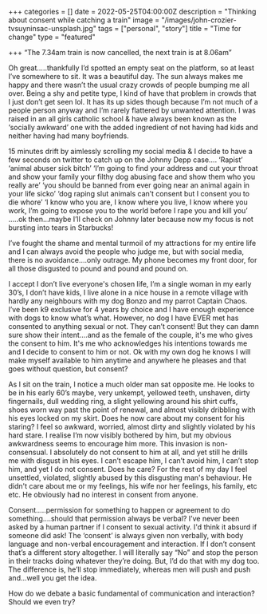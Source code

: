+++
categories = []
date = 2022-05-25T04:00:00Z
description = "Thinking about consent while catching a train"
image = "/images/john-crozier-tvsuyninsac-unsplash.jpg"
tags = ["personal", "story"]
title = "Time for change"
type = "featured"

+++
“The 7.34am train is now cancelled, the next train is at 8.06am”

Oh great…..thankfully I’d spotted an empty seat on the platform, so at least I’ve somewhere to sit. It was a beautiful day. The sun always makes me happy and there wasn’t the usual crazy crowds of people bumping me all over. Being a shy and petite type, I kind of have that problem in crowds that I just don’t get seen lol. It has its up sides though because I’m not much of a people person anyway and I’m rarely flattered by unwanted attention. I was raised in an all girls catholic school & have always been known as the ‘socially awkward’ one with the added ingredient of not having had kids and neither having had many boyfriends.

15 minutes drift by aimlessly scrolling my social media & I decide to have a few seconds on twitter to catch up on the Johnny Depp case…. ‘Rapist’ ‘animal abuser sick bitch’ ‘I’m going to find your address and cut your throat and show your family your filthy dog abusing face and show them who you really are’ ‘you should be banned from ever going near an animal again in your life sicko’ ‘dog raping slut animals can’t consent but I consent you to die whore’ ‘I know who you are, I know where you live, I know where you work, I’m going to expose you to the world before I rape you and kill you’ …..ok then…maybe I’ll check on Johnny later because now my focus is not bursting into tears in Starbucks!

I’ve fought the shame and mental turmoil of my attractions for my entire life and I can always avoid the people who judge me, but with social media, there is no avoidance….only outrage. My phone becomes my front door, for all those disgusted to pound and pound and pound on.

I accept I don’t live everyone's chosen life, I’m a single woman in my early 30’s, I don’t have kids, I live alone in a nice house in a remote village with hardly any neighbours with my dog Bonzo and my parrot Captain Chaos. I’ve been k9 exclusive for 4 years by choice and I have enough experience with dogs to know what’s what. However, no dog I have EVER met has consented to anything sexual or not. They can’t consent! But they can damn sure show their intent….and as the female of the couple, it's me who gives the consent to him. It's me who acknowledges his intentions towards me and I decide to consent to him or not. Ok with my own dog he knows I will make myself available to him anytime and anywhere he pleases and that goes without question, but consent?

As I sit on the train, I notice a much older man sat opposite me. He looks to be in his early 60’s maybe, very unkempt, yellowed teeth, unshaven, dirty fingernails, dull wedding ring, a slight yellowing around his shirt cuffs, shoes worn way past the point of renewal, and almost visibly dribbling with his eyes locked on my skirt. Does he now care about my consent for his staring? I feel so awkward, worried, almost dirty and slightly violated by his hard stare. I realise I’m now visibly bothered by him, but my obvious awkwardness seems to encourage him more. This invasion is non-consensual. I absolutely do not consent to him at all, and yet still he drills me with disgust in his eyes. I can’t escape him, I can’t avoid him, I can’t stop him, and yet I do not consent. Does he care? For the rest of my day I feel unsettled, violated, slightly abused by this disgusting man's behaviour. He didn't care about me or my feelings, his wife nor her feelings, his family, etc etc. He obviously had no interest in consent from anyone.

Consent…..permission for something to happen or agreement to do something….should that permission always be verbal? I’ve never been asked by a human partner if I consent to sexual activity. I'd think it absurd if someone did ask! The ‘consent’ is always given non verbally, with body language and non-verbal encouragement and interaction. If I don’t consent that’s a different story altogether. I will literally say “No” and stop the person in their tracks doing whatever they’re doing. But, I’d do that with my dog too. The difference is, he’ll stop immediately, whereas men will push and push and…well you get the idea.

How do we debate a basic fundamental of communication and interaction? Should we even try?